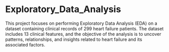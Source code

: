 # Exploratory_Data_Analysis
This project focuses on performing Exploratory Data Analysis (EDA) on a dataset containing clinical records of 299 heart failure patients. The dataset includes 13 clinical features, and the objective of the analysis is to uncover patterns, relationships, and insights related to heart failure and its associated factors.
